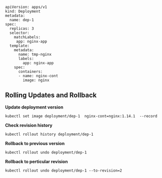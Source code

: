 
````
apiVersion: apps/v1
kind: Deployment
metadata:
  name: dep-1
spec:
  replicas: 3
  selector:
    matchLabels:
     app: nginx-app
  template:
    metadata:
      name: tmp-nginx
      labels:
        app: nginx-app
    spec:
      containers:
      - name: nginx-cont
        image: nginx
````

## Rolling Updates and Rollback
**Update deployment version**
````
kubectl set image deployment/dep-1  nginx-cont=nginx:1.14.1  --record
````
**Check revision history**
````
kubectl rollout history deployment/dep-1
````
**Rollback to previous version**
````
kubectl rollout undo deployment/dep-1
````
**Rollback to perticular revision**
````
kubectl rollout undo deployment/dep-1 --to-revision=2
````

